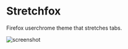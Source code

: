 # Stretchfox
Firefox userchrome theme that stretches tabs.

![screenshot](https://github.com/user-attachments/assets/fb5829ca-026c-486b-af7a-114686c5e8a8)
